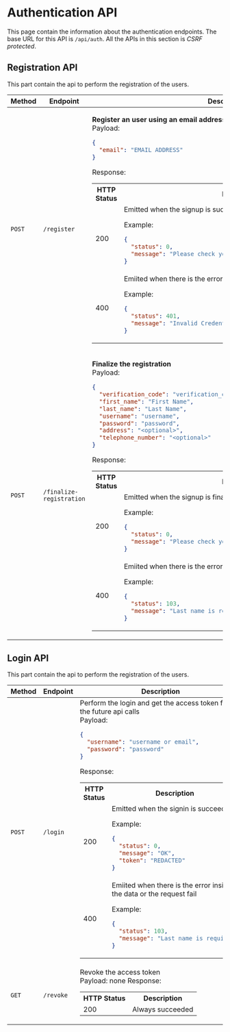 # Authentication API

This page contain the information about the authentication endpoints. The base URL for this API is `/api/auth`. All the APIs in this section is _CSRF protected_.

## Registration API

This part contain the api to perform the registration of the users.

<table>
<tr><th>Method</th><th>Endpoint</th><th>Description</th></tr>
<tbody>
<tr>
<td>

`POST`

</td><td>

`/register`

</td>
<td>

**Register an user using an email address**  
Payload:

```json
{
  "email": "EMAIL ADDRESS"
}
```

Response:

<table>
<tr><th>HTTP Status</th><th>Description</th></tr>
<tr><td>200</td><td>
Emitted when the signup is succeeded

Example:

```json
{
  "status": 0,
  "message": "Please check your email for the sign up instructions"
}
```

</td>
</tr>
<tr>
<td>400</td>
<td>Emiited when there is the error inside the data

Example:

```json
{
  "status": 401,
  "message": "Invalid Credentials"
}
```

</td>
</tr>
</table>
</td>
</tr>
<tr>
<td>

`POST`

</td><td>

`/finalize-registration`

</td>
<td>

**Finalize the registration**  
Payload:

```json
{
  "verification_code": "verification_code",
  "first_name": "First Name",
  "last_name": "Last Name",
  "username": "username",
  "password": "password",
  "address": "<optional>",
  "telephone_number": "<optional>"
}
```

Response:

<table>
<tr><th>HTTP Status</th><th>Description</th></tr>
<tr><td>200</td><td>
Emitted when the signup is finalized sucessfully

Example:

```json
{
  "status": 0,
  "message": "Please check your email for the sign up instructions"
}
```

</td>
</tr>
<tr>
<td>400</td>
<td>Emiited when there is the error inside the data

Example:

```json
{
  "status": 103,
  "message": "Last name is required"
}
```

</td>
</tr>
</table>
</td>
</tr>
</tbody>
</table>

## Login API

This part contain the api to perform the registration of the users.

<table>
<tr><th>Method</th><th>Endpoint</th><th>Description</th></tr>
<tbody>
<tr>
<td>

`POST`

</td><td>

`/login`</td><td>Perform the login and get the access token for the future api calls  
Payload:

```json
{
  "username": "username or email",
  "password": "password"
}
```

Response:

<table>
<tr><th>HTTP Status</th><th>Description</th></tr>
<tr><td>200</td><td>
Emitted when the signin is succeeded

Example:

```json
{
  "status": 0,
  "message": "OK",
  "token": "REDACTED"
}
```

</td>
</tr>
<tr>
<td>400</td>
<td>Emiited when there is the error inside the data or the request fail

Example:

```json
{
  "status": 103,
  "message": "Last name is required"
}
```

</td>
</tr>
</table>
</td>
</tr>
<tr>
<td>

`GET`

</td><td>

`/revoke`</td><td>Revoke the access token  
Payload: none
Response:

<table>
<tr><th>HTTP Status</th><th>Description</th></tr>
<tr><td>200</td><td>
Always succeeded
</td>
</tr>
</table>
</td>
</tr>
</tbody>
</table>
